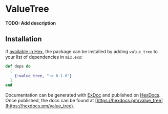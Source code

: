 # ValueTree

**TODO: Add description**

## Installation

If [available in Hex](https://hex.pm/docs/publish), the package can be installed
by adding `value_tree` to your list of dependencies in `mix.exs`:

```elixir
def deps do
  [
    {:value_tree, "~> 0.1.0"}
  ]
end
```

Documentation can be generated with [ExDoc](https://github.com/elixir-lang/ex_doc)
and published on [HexDocs](https://hexdocs.pm). Once published, the docs can
be found at [https://hexdocs.pm/value_tree](https://hexdocs.pm/value_tree).

